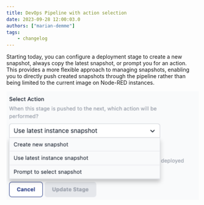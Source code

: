 ```yaml
---
title: DevOps Pipeline with action selection
date: 2023-09-28 12:00:03.0
authors: ["marian-demme"]
tags:
    - changelog
---
```


Starting today, you can configure a deployment stage to create a new snapshot, always copy the latest snapshot, or prompt you for an action. This provides a more flexible approach to managing snapshots, enabling you to directly push created snapshots through the pipeline rather than being limited to the current image on Node-RED instances.

![Action selection DevOps pipelines](./images/select-action.png)